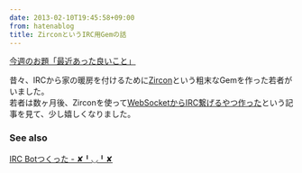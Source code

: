 ```yaml
---
date: 2013-02-10T19:45:58+09:00
from: hatenablog
title: ZirconというIRC用Gemの話
---
```


<p><a href="http://blog.hatena.ne.jp/-/campaign/odai">今週のお題「最近あった良いこと」</a></p><p>昔々、IRCから家の暖房を付けるために<a href="https://github.com/r7kamura/zircon">Zircon</a>という粗末なGemを作った若者がいました。<br>
若者は数ヶ月後、Zirconを使って<a href="http://toqoz.hateblo.jp/entry/2013/02/09/185713">WebSocketからIRC繋げるやつ作った</a>という記事を見て、少し嬉しくなりました。</p>

<div class="section">
    <h3>See also</h3>
    <p><a href="http://r7kamura.hatenablog.com/entry/2012/09/23/013714">IRC Botつくった - ✘╹◡╹✘</a></p>

</div>
